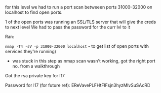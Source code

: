 for this level we had to run a port scan betweeen ports 31000-32000 on localhost to find open ports. 

1 of the open ports was running an SSL/TLS server that will give the creds to next level
We had to pass the password for the curr lvl to it

Ran:

`nmap -T4 -sV -p 31000-32000 localhost` - to get list of open ports with services they're running)
* was stuck in this step as nmap scan wasn't working, got the right port no. from a walkthrough

Got the rsa private key for l17

Password for l17 (for future ref):
EReVavePLFHtFlFsjn3hyzMlvSuSAcRD
